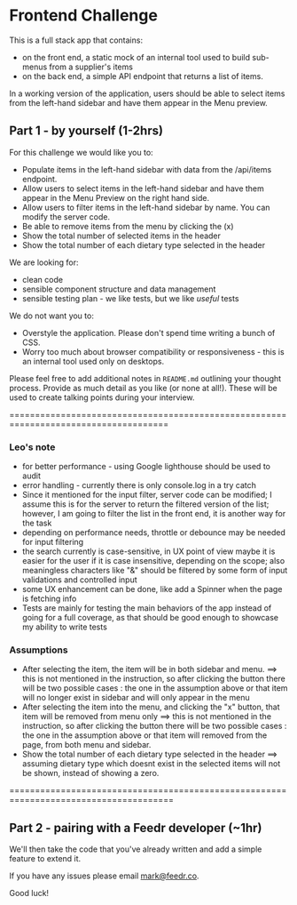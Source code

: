 # Frontend Challenge 

This is a full stack app that contains:
- on the front end, a static mock of an internal tool used to build sub-menus from a supplier's items
- on the back end, a simple API endpoint that returns a list of items.

In a working version of the application, users should be able to select items from the left-hand sidebar and have them appear in the Menu preview.

## Part 1 - by yourself (1-2hrs)

For this challenge we would like you to:

- Populate items in the left-hand sidebar with data from the /api/items endpoint.
- Allow users to select items in the left-hand sidebar and have them appear in the Menu Preview on the right hand side.
- Allow users to filter items in the left-hand sidebar by name. You can modify the server code.
- Be able to remove items from the menu by clicking the (x)
- Show the total number of selected items in the header
- Show the total number of each dietary type selected in the header

We are looking for: 
- clean code
- sensible component structure and data management 
- sensible testing plan - we like tests, but we like *useful* tests 

We do not want you to:

- Overstyle the application. Please don't spend time writing a bunch of CSS.
- Worry too much about browser compatibility or responsiveness - this is an internal tool used only on desktops. 

Please feel free to add additional notes in `README.md` outlining your thought process. Provide as much detail as you like (or none at all!). These will be used to create talking points during your interview.

=====================================================================================

### Leo's note
- for better performance - using Google lighthouse should be used to audit
- error handling - currently there is only console.log in a try catch
- Since it mentioned for the input filter, server code can be modified; I assume this is for the server to return the filtered version of the list; however, I am going to filter the list in the front end, it is another way for the task
- depending on performance needs, throttle or debounce may be needed for input filtering
- the search currently is case-sensitive, in UX point of view maybe it is easier for the user if it is case insensitive, depending on the scope; also meaningless characters like "&" should be filtered by some form of input validations and controlled input 
- some UX enhancement can be done, like add a Spinner when the page is fetching info
- Tests are mainly for testing the main behaviors of the app instead of going for a full coverage, as that should be good enough to showcase my ability to write tests

### Assumptions
- After selecting the item, the item will be in both sidebar and menu.
==> this is not mentioned in the instruction, so after clicking the button there will be two possible cases : the one in the assumption above or that item will no longer exist in sidebar and will only appear in the menu
- After selecting the item into the menu, and clicking the "x" button, that item will be removed from menu only
==> this is not mentioned in the instruction, so after clicking the button there will be two possible cases : the one in the assumption above or that item will removed from the page, from both menu and sidebar.
- Show the total number of each dietary type selected in the header 
==> assuming dietary type which doesnt exist in the selected items will not be shown, instead of showing a zero.

======================================================================================

## Part 2 - pairing with a Feedr developer (~1hr)

We'll then take the code that you've already written and add a simple feature to extend it.


If you have any issues please email mark@feedr.co.

Good luck!
